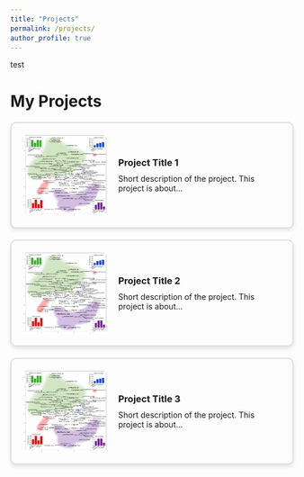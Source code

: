 ```yaml
---
title: "Projects"
permalink: /projects/
author_profile: true
---
```


test

# My Projects

<style>
.project-box {
    border: 2px solid #ddd;
    border-radius: 10px;
    padding: 20px;
    margin: 20px 0;
    display: flex;
    align-items: center;
    box-shadow: 0px 4px 6px rgba(0, 0, 0, 0.1);
}

.project-box img {
    max-width: 150px;
    border-radius: 10px;
    margin-right: 20px;
}

.project-box .content {
    flex-grow: 1;
}

.project-box h3 {
    margin: 0 0 10px 0;
}

.project-box p {
    margin: 0;
}
</style>

<div class="project-box">
    <img src="https://github.com/wangshaonan/wangshaonan.github.io/blob/master/projects/compfunc.png" alt="Project Image">
    <div class="content">
        <h3>Project Title 1</h3>
        <p>Short description of the project. This project is about...</p>
    </div>
</div>

<div class="project-box">
    <img src="https://github.com/wangshaonan/wangshaonan.github.io/blob/master/projects/compfunc.png" alt="Project Image">
    <div class="content">
        <h3>Project Title 2</h3>
        <p>Short description of the project. This project is about...</p>
    </div>
</div>

<div class="project-box">
    <img src="https://github.com/wangshaonan/wangshaonan.github.io/blob/master/projects/compfunc.png" alt="Project Image">
    <div class="content">
        <h3>Project Title 3</h3>
        <p>Short description of the project. This project is about...</p>
    </div>
</div>
